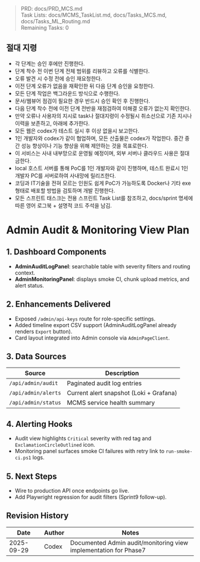 > PRD: docs/PRD_MCS.md  
> Task Lists: docs/MCMS_TaskList.md, docs/Tasks_MCS.md, docs/Tasks_ML_Routing.md  
> Remaining Tasks: 0

## 절대 지령
- 각 단계는 승인 후에만 진행한다.
- 단계 착수 전 이번 단계 전체 범위를 리뷰하고 오류를 식별한다.
- 오류 발견 시 수정 전에 승인 재요청한다.
- 이전 단계 오류가 없음을 재확인한 뒤 다음 단계 승인을 요청한다.
- 모든 단계 작업은 백그라운드 방식으로 수행한다.
- 문서/웹뷰어 점검이 필요한 경우 반드시 승인 확인 후 진행한다.
- 다음 단계 착수 전에 이전 단계 전반을 재점검하여 미해결 오류가 없는지 확인한다.
- 만약 오류나 사용자의 지시로 task나 절대지령이 수정될시 취소선으로 기존 지시나 이력을 보존하고, 아래에 추가한다.
- 모든 웹은 codex가 테스트 실시 후 이상 없을시 보고한다.
- 1인 개발자와 codex가 같이 협업하며, 모든 산출물은 codex가 작업한다. 중간 중간 성능 향상이나 기능 향상을 위해 제안하는 것을 목표로한다.
- 이 서비스는 사내 내부망으로 운영될 예정이며, 외부 서버나 클라우드 사용은 절대 금한다.
- local 호스트 서버를 통해 PoC를 1인 개발자와 같이 진행하며, 테스트 완료시 1인 개발자 PC를 서버로하여 사내망에 릴리즈한다.
- 코딩과 IT기술을 전혀 모르는 인원도 쉽게 PoC가 가능하도록 Docker나 기타 exe 형태로 배포할 방법을 검토하며 개발 진행한다.
- 모든 스프린트 태스크는 전용 스프린트 Task List를 참조하고, docs/sprint 명세에 따른 영어 로그북 + 설명적 코드 주석을 남김.
# Admin Audit & Monitoring View Plan

## 1. Dashboard Components
- **AdminAuditLogPanel**: searchable table with severity filters and routing context.
- **AdminMonitoringPanel**: displays smoke CI, chunk upload metrics, and alert status.

## 2. Enhancements Delivered
- Exposed `/admin/api-keys` route for role-specific settings.
- Added timeline export CSV support (AdminAuditLogPanel already renders `Export` button).
- Card layout integrated into Admin console via `AdminPageClient`.

## 3. Data Sources
| Source | Description |
| --- | --- |
| `/api/admin/audit` | Paginated audit log entries |
| `/api/admin/alerts` | Current alert snapshot (Loki + Grafana) |
| `/api/admin/status` | MCMS service health summary |

## 4. Alerting Hooks
- Audit view highlights `Critical` severity with red tag and `ExclamationCircleOutlined` icon.
- Monitoring panel surfaces smoke CI failures with retry link to `run-smoke-ci.ps1` logs.

## 5. Next Steps
- Wire to production API once endpoints go live.
- Add Playwright regression for audit filters (Sprint9 follow-up).

## Revision History
| Date | Author | Notes |
| --- | --- | --- |
| 2025-09-29 | Codex | Documented Admin audit/monitoring view implementation for Phase7 |

